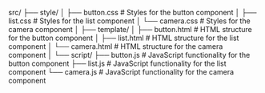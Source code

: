 src/
├── style/
│   ├── button.css       # Styles for the button component
│   ├── list.css         # Styles for the list component
│   └── camera.css       # Styles for the camera component
│
├── template/
│   ├── button.html      # HTML structure for the button component
│   ├── list.html        # HTML structure for the list component
│   └── camera.html      # HTML structure for the camera component
│
└── script/
    ├── button.js        # JavaScript functionality for the button component
    ├── list.js          # JavaScript functionality for the list component
    └── camera.js        # JavaScript functionality for the camera component
